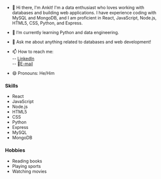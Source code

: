 - 👋 Hi there, I'm Ankit!
I'm a data enthusiast who loves working with databases and building web applications. I have experience coding with MySQL and MongoDB, and I am proficient   in React, JavaScript, Node.js, HTML5, CSS, Python, and Express.

- 🌱 I’m currently learning Python and data engineering.
- 💬 Ask me about anything related to databases and web development!
- 📫 How to reach me:  
     -- [LinkedIn](https://www.linkedin.com/in/ankit-khatiwada-ak/)  
     -- 📧[E-mail](akgunner6@gmail.com)
- 😄 Pronouns: He/Him

### Skills

- React
- JavaScript
- Node.js
- HTML5
- CSS
- Python
- Express
- MySQL
- MongoDB

### Hobbies

- Reading books
- Playing sports
- Watching movies
